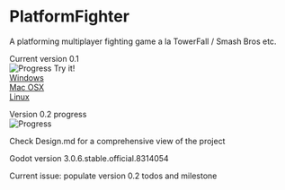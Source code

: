 # PlatformFighter
A platforming multiplayer fighting game a la TowerFall / Smash Bros etc.

Current version 0.1  
![Progress](http://progressed.io/bar/100) 
Try it!  
[Windows](https://github.com/rikedyp/PlatformFighter/tree/master/release/Windows)  
[Mac OSX](https://github.com/rikedyp/PlatformFighter/tree/master/release/Mac%20OSX)  
[Linux](https://github.com/rikedyp/PlatformFighter/tree/master/release/X11)  

Version 0.2 progress  
![Progress](http://progressed.io/bar/0)  

Check Design.md for a comprehensive view of the project

Godot version 3.0.6.stable.official.8314054

Current issue: populate version 0.2 todos and milestone
